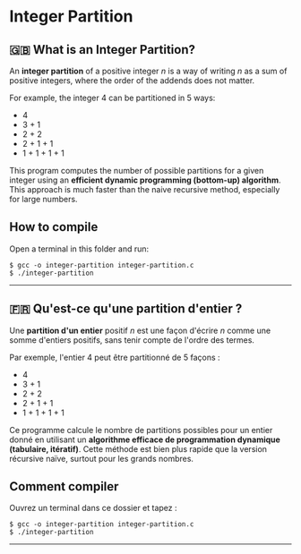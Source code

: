 # Integer Partition

## 🇬🇧 What is an Integer Partition?

An **integer partition** of a positive integer _n_ is a way of writing _n_ as a sum of positive integers, where the order of the addends does not matter.

For example, the integer 4 can be partitioned in 5 ways:
- 4
- 3 + 1
- 2 + 2
- 2 + 1 + 1
- 1 + 1 + 1 + 1

This program computes the number of possible partitions for a given integer using an **efficient dynamic programming (bottom-up) algorithm**. This approach is much faster than the naive recursive method, especially for large numbers.

## How to compile

Open a terminal in this folder and run:
```
$ gcc -o integer-partition integer-partition.c
$ ./integer-partition
```
---

## 🇫🇷 Qu'est-ce qu'une partition d'entier ?

Une **partition d'un entier** positif _n_ est une façon d'écrire _n_ comme une somme d'entiers positifs, sans tenir compte de l'ordre des termes.

Par exemple, l'entier 4 peut être partitionné de 5 façons :
- 4
- 3 + 1
- 2 + 2
- 2 + 1 + 1
- 1 + 1 + 1 + 1

Ce programme calcule le nombre de partitions possibles pour un entier donné en utilisant un **algorithme efficace de programmation dynamique (tabulaire, itératif)**. Cette méthode est bien plus rapide que la version récursive naïve, surtout pour les grands nombres.

## Comment compiler

Ouvrez un terminal dans ce dossier et tapez :
```
$ gcc -o integer-partition integer-partition.c
$ ./integer-partition
```
---